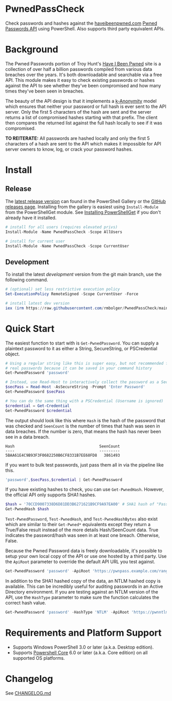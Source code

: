 # PwnedPassCheck

Check passwords and hashes against the [haveibeenpwned.com](https://haveibeenpwned.com) [Pwned Passwords API](https://haveibeenpwned.com/API/v3#PwnedPasswords) using PowerShell. Also supports third party equivalent APIs.

# Background

The Pwned Passwords portion of Troy Hunt's [Have I Been Pwned](https://haveibeenpwned.com) site is a collection of over half a billion passwords compiled from various data breaches over the years. It's both downloadable and searchable via a free API. This module makes it easy to check existing passwords or hashes against the API to see whether they've been compromised and how many times they've been seen in breaches.

The beauty of the API design is that it implements a [k-Anonymity](https://new.blog.cloudflare.com/validating-leaked-passwords-with-k-anonymity/) model which ensures that neither your password or full hash is ever sent to the API server. Only the first 5 characters of the hash are sent and the server returns a list of compromised hashes starting with that prefix. The client then compares the returned list against the full hash locally to see if it was compromised.

**TO REITERATE:** All passwords are hashed locally and only the first 5 characters of a hash are sent to the API which makes it impossible for API server owners to know, log, or crack your password hashes.

# Install

## Release

The [latest release version](https://www.powershellgallery.com/packages/PwnedPassCheck) can found in the PowerShell Gallery or the [GitHub releases page](https://github.com/rmbolger/PwnedPassCheck/releases). Installing from the gallery is easiest using `Install-Module` from the PowerShellGet module. See [Installing PowerShellGet](https://docs.microsoft.com/en-us/powershell/gallery/installing-psget) if you don't already have it installed.

```powershell
# install for all users (requires elevated privs)
Install-Module -Name PwnedPassCheck -Scope AllUsers

# install for current user
Install-Module -Name PwnedPassCheck -Scope CurrentUser
```

## Development

To install the latest *development* version from the git main branch, use the following command.

```powershell
# (optional) set less restrictive execution policy
Set-ExecutionPolicy RemoteSigned -Scope CurrentUser -Force

# install latest dev version
iex (irm https://raw.githubusercontent.com/rmbolger/PwnedPassCheck/main/instdev.ps1)
```


# Quick Start

The easiest function to start with is `Get-PwnedPassword`. You can supply a plaintext password to it as either a String, SecureString, or PSCredential object.

```powershell
# Using a regular string like this is super easy, but not recommended for
# real passwords because it can be saved in your command history
Get-PwnedPassword 'password'

# Instead, use Read-Host to interactively collect the password as a SecureString
$secPass = Read-Host -AsSecureString -Prompt 'Enter Password'
Get-PwnedPassword $secPass

# You can do the same thing with a PSCredential (Username is ignored)
$credential = Get-Credential
Get-PwnedPassword $credential
```

The output should look like this where `Hash` is the hash of the password that was checked and `SeenCount` is the number of times that hash was seen in data breaches. If the number is zero, that means the hash has never been see in a data breach.

```
Hash                                     SeenCount
----                                     ---------
5BAA61E4C9B93F3F0682250B6CF8331B7EE68FD8   3861493
```

If you want to bulk test passwords, just pass them all in via the pipeline like this.

```powershell
'password',$secPass,$credential | Get-PwnedPassword
```

If you have existing hashes to check, you can use `Get-PwnedHash`. However, the official API only supports SHA1 hashes.

```powershell
$hash = '70CCD9007338D6D81DD3B6271621B9CF9A97EA00' # SHA1 hash of "Password1"
Get-PwnedHash $hash
```

`Test-PwnedPassword`, `Test-PwnedHash`, and `Test-PwnedHashBytes` also exist which are similar to their `Get-Pwned*` equivalents except they return a True/False result instead of the more details Hash/SeenCount data. True indicates the password/hash was seen in at least one breach. Otherwise, False.

Because the Pwned Password data is freely downloadable, it's possible to setup your own local copy of the API or use one hosted by a third party. Use the `ApiRoot` parameter to override the default API URL you test against.

```powershell
Get-PwnedPassword 'password' -ApiRoot 'https://pwnpass.example.com/range/'
```

In addition to the SHA1 hashed copy of the data, an NTLM hashed copy is available. This can be incredibly useful for auditing passwords in an Active Directory environment. If you are testing against an NTLM version of the API, use the `HashType` parameter to make sure the function calculates the correct hash value.

```powershell
Get-PwnedPassword 'password' -HashType 'NTLM' -ApiRoot 'https://pwnntlm.example.com/range/'
```


# Requirements and Platform Support

* Supports Windows PowerShell 3.0 or later (a.k.a. Desktop edition).
* Supports [Powershell Core](https://github.com/PowerShell/PowerShell) 6.0 or later (a.k.a. Core edition) on all supported OS platforms.

# Changelog

See [CHANGELOG.md](/CHANGELOG.md)

